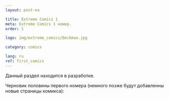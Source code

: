 ```yaml
---
layout: post-ea

title: Extreme Comics 1
meta: Extreme Comics 1 номер.
order: 1

logo: img/extreme_comics/Deckman.jpg

category: comics

lang: ru
ref: first_comics
---
```


Данный раздел находится в разработке.

Черновик половины первого номера (немного позже будут добавленны новые страницы комикса):

<a data-fancybox="gallery" href="/img/extreme_comics/1.jpg"><img src="/img/extreme_comics/1.jpg" alt=""></a>  
<a data-fancybox="gallery" href="/img/extreme_comics/2.jpg"><img src="/img/extreme_comics/2.jpg" alt=""></a>  
<a data-fancybox="gallery" href="/img/extreme_comics/3.jpg"><img src="/img/extreme_comics/3.jpg" alt=""></a>  
<a data-fancybox="gallery" href="/img/extreme_comics/4.jpg"><img src="/img/extreme_comics/4.jpg" alt=""></a>  
<a data-fancybox="gallery" href="/img/extreme_comics/5.jpg"><img src="/img/extreme_comics/5.jpg" alt=""></a>  
<a data-fancybox="gallery" href="/img/extreme_comics/6.jpg"><img src="/img/extreme_comics/6.jpg" alt=""></a>  
<a data-fancybox="gallery" href="/img/extreme_comics/7.jpg"><img src="/img/extreme_comics/7.jpg" alt=""></a>  
<a data-fancybox="gallery" href="/img/extreme_comics/8.jpg"><img src="/img/extreme_comics/8.jpg" alt=""></a>  
<a data-fancybox="gallery" href="/img/extreme_comics/9.jpg"><img src="/img/extreme_comics/9.jpg" alt=""></a>  
<a data-fancybox="gallery" href="/img/extreme_comics/10.jpg"><img src="/img/extreme_comics/10.jpg" alt=""></a>  
<a data-fancybox="gallery" href="/img/extreme_comics/11.jpg"><img src="/img/extreme_comics/11.jpg" alt=""></a>  
